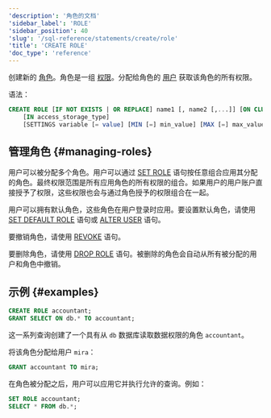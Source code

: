 ```yaml
---
'description': '角色的文档'
'sidebar_label': 'ROLE'
'sidebar_position': 40
'slug': '/sql-reference/statements/create/role'
'title': 'CREATE ROLE'
'doc_type': 'reference'
---
```


创建新的 [角色](../../../guides/sre/user-management/index.md#role-management)。角色是一组 [权限](/sql-reference/statements/grant#granting-privilege-syntax)。分配给角色的 [用户](../../../sql-reference/statements/create/user.md) 获取该角色的所有权限。

语法：

```sql
CREATE ROLE [IF NOT EXISTS | OR REPLACE] name1 [, name2 [,...]] [ON CLUSTER cluster_name]
    [IN access_storage_type]
    [SETTINGS variable [= value] [MIN [=] min_value] [MAX [=] max_value] [CONST|READONLY|WRITABLE|CHANGEABLE_IN_READONLY] | PROFILE 'profile_name'] [,...]
```

## 管理角色 {#managing-roles}

用户可以被分配多个角色。用户可以通过 [SET ROLE](../../../sql-reference/statements/set-role.md) 语句按任意组合应用其分配的角色。最终权限范围是所有应用角色的所有权限的组合。如果用户的用户账户直接授予了权限，这些权限也会与通过角色授予的权限组合在一起。

用户可以拥有默认角色，这些角色在用户登录时应用。要设置默认角色，请使用 [SET DEFAULT ROLE](/sql-reference/statements/set-role#set-default-role) 语句或 [ALTER USER](/sql-reference/statements/alter/user) 语句。

要撤销角色，请使用 [REVOKE](../../../sql-reference/statements/revoke.md) 语句。

要删除角色，请使用 [DROP ROLE](/sql-reference/statements/drop#drop-role) 语句。被删除的角色会自动从所有被分配的用户和角色中撤销。

## 示例 {#examples}

```sql
CREATE ROLE accountant;
GRANT SELECT ON db.* TO accountant;
```

这一系列查询创建了一个具有从 `db` 数据库读取数据权限的角色 `accountant`。

将该角色分配给用户 `mira`：

```sql
GRANT accountant TO mira;
```

在角色被分配之后，用户可以应用它并执行允许的查询。例如：

```sql
SET ROLE accountant;
SELECT * FROM db.*;
```
